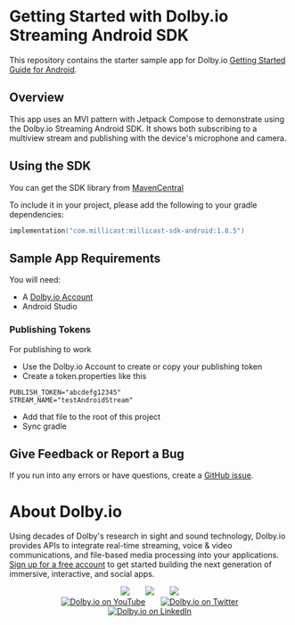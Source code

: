 # Getting Started with Dolby.io Streaming Android SDK

This repository contains the starter sample app for Dolby.io [Getting Started Guide for Android](https://docs.dolby.io/streaming-apis/docs/android).

## Overview

This app uses an MVI pattern with Jetpack Compose to demonstrate using the Dolby.io Streaming Android SDK. It shows both subscribing to a multiview stream and publishing with the device's microphone and camera.

## Using the SDK

You can get the SDK library from [MavenCentral](https://central.sonatype.com/artifact/com.millicast/millicast-sdk-android)

To include it in your project, please add the following to your gradle dependencies:
```kotlin
implementation("com.millicast:millicast-sdk-android:1.8.5")
```

## Sample App Requirements

You will need:
- A [Dolby.io Account](https://dashboard.dolby.io/signup)
- Android Studio

### Publishing Tokens

For publishing to work
- Use the Dolby.io Account to create or copy your publishing token
- Create a token.properties like this
```
PUBLISH_TOKEN="abcdefg12345"
STREAM_NAME="testAndroidStream"
```
- Add that file to the root of this project
- Sync gradle

## Give Feedback or Report a Bug

If you run into any errors or have questions, create a [GitHub issue](https://github.com/millicast/millicast-android-sdk-sample-apps/issues).


# About Dolby.io

Using decades of Dolby's research in sight and sound technology, Dolby.io provides APIs to integrate real-time streaming, voice & video communications, and file-based media processing into your applications. [Sign up for a free account](https://dashboard.dolby.io/signup/) to get started building the next generation of immersive, interactive, and social apps.

<div align="center">
  <a href="https://dolby.io/" target="_blank"><img src="https://img.shields.io/badge/Dolby.io-0A0A0A?style=for-the-badge&logo=dolby&logoColor=white"/></a>
&nbsp; &nbsp; &nbsp;
  <a href="https://docs.dolby.io/" target="_blank"><img src="https://img.shields.io/badge/Dolby.io-Docs-0A0A0A?style=for-the-badge&logoColor=white"/></a>
&nbsp; &nbsp; &nbsp;
  <a href="https://dolby.io/blog/category/developer/" target="_blank"><img src="https://img.shields.io/badge/Dolby.io-Blog-0A0A0A?style=for-the-badge&logoColor=white"/></a>
</div>

<div align="center">
&nbsp; &nbsp; &nbsp;
  <a href="https://youtube.com/@dolbyio" target="_blank"><img src="https://img.shields.io/badge/YouTube-red?style=flat-square&logo=youtube&logoColor=white" alt="Dolby.io on YouTube"/></a>
&nbsp; &nbsp; &nbsp; 
  <a href="https://twitter.com/dolbyio" target="_blank"><img src="https://img.shields.io/badge/Twitter-blue?style=flat-square&logo=twitter&logoColor=white" alt="Dolby.io on Twitter"/></a>
&nbsp; &nbsp; &nbsp;
  <a href="https://www.linkedin.com/company/dolbyio/" target="_blank"><img src="https://img.shields.io/badge/LinkedIn-0077B5?style=flat-square&logo=linkedin&logoColor=white" alt="Dolby.io on LinkedIn"/></a>
</div>
